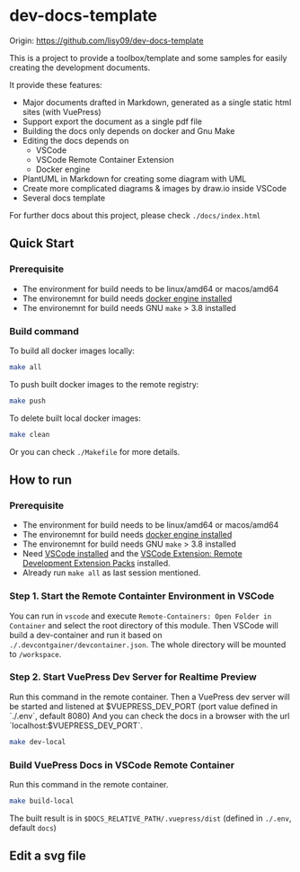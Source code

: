 # dev-docs-template

Origin: https://github.com/lisy09/dev-docs-template

This is a project to provide a toolbox/template and some samples for easily creating the development documents.

It provide these features:
- Major documents drafted in Markdown, generated as a single static html sites (with VuePress)
- Support export the document as a single pdf file
- Building the docs only depends on docker and Gnu Make
- Editing the docs depends on
  - VSCode
  - VSCode Remote Container Extension
  - Docker engine
- PlantUML in Markdown for creating some diagram with UML
- Create more complicated diagrams & images by draw.io inside VSCode
- Several docs template

For further docs about this project, please check `./docs/index.html`

## Quick Start

### Prerequisite

- The environment for build needs to be linux/amd64 or macos/amd64
- The environemnt for build needs [docker engine installed](https://docs.docker.com/engine/install/)
- The environemnt for build needs GNU `make` > 3.8 installed

### Build command

To build all docker images locally:
```bash
make all
```

To push built docker images to the remote registry:
```bash
make push
```

To delete built local docker images:
```bash
make clean
```

Or you can check `./Makefile` for more details.

## How to run

### Prerequisite

- The environment for build needs to be linux/amd64 or macos/amd64
- The environemnt for build needs [docker engine installed](https://docs.docker.com/engine/install/)
- The environemnt for build needs GNU `make` > 3.8 installed
- Need [VSCode installed](https://code.visualstudio.com/docs/setup/setup-overview) and the [VSCode Extension: Remote Development Extension Packs](https://marketplace.visualstudio.com/items?itemName=ms-vscode-remote.vscode-remote-extensionpack) installed.
- Already run `make all` as last session mentioned.

### Step 1. Start the Remote Containter Environment in VSCode

You can run in `vscode` and execute `Remote-Containers: Open Folder in Container` and select the root directory of this module.
Then VSCode will build a dev-container and run it based on `./.devcontgainer/devcontainer.json`.
The whole directory will be mounted to `/workspace`.

### Step 2. Start VuePress Dev Server for Realtime Preview

Run this command in the remote container.
Then a VuePress dev server will be started and listened at $VUEPRESS_DEV_PORT (port value defined in `./.env`, default 8080)
And you can check the docs in a browser with the url `localhost:$VUEPRESS_DEV_PORT`.

```bash
make dev-local
```

### Build VuePress Docs in VSCode Remote Container

Run this command in the remote container.

```bash
make build-local
```

The built result is in `$DOCS_RELATIVE_PATH/.vuepress/dist` (defined in `./.env`, default `docs`)

## Edit a svg file
